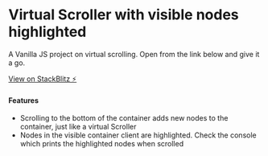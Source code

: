 # Virtual Scroller with visible nodes highlighted

A Vanilla JS project on virtual scrolling. Open from the link below and give it a go.

[View on StackBlitz ⚡️](https://stackblitz.com/edit/js-ncim2x)

#### Features
- Scrolling to the bottom of the container adds new nodes to the container, just like a virtual Scroller
- Nodes in the visible container client are highlighted. Check the console which prints the highlighted nodes when scrolled
